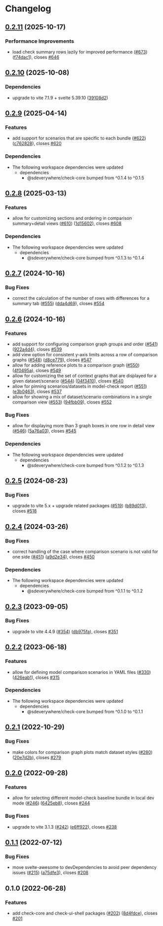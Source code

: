 # Changelog

## [0.2.11](https://github.com/climateinteractive/SDEverywhere/compare/check-ui-shell-v0.2.10...check-ui-shell-v0.2.11) (2025-10-17)


### Performance Improvements

* load check summary rows lazily for improved performance ([#673](https://github.com/climateinteractive/SDEverywhere/issues/673)) ([f74dac1](https://github.com/climateinteractive/SDEverywhere/commit/f74dac1435a0678f7e2745a8dd122eaf611b078e)), closes [#646](https://github.com/climateinteractive/SDEverywhere/issues/646)

## [0.2.10](https://github.com/climateinteractive/SDEverywhere/compare/check-ui-shell-v0.2.9...check-ui-shell-v0.2.10) (2025-10-08)


### Dependencies

* upgrade to vite 7.1.9 + svelte 5.39.10 ([39108d2](https://github.com/climateinteractive/SDEverywhere/commit/39108d2cd2973c25a3394778191a4d618dc30640))

## [0.2.9](https://github.com/climateinteractive/SDEverywhere/compare/check-ui-shell-v0.2.8...check-ui-shell-v0.2.9) (2025-04-14)


### Features

* add support for scenarios that are specific to each bundle ([#622](https://github.com/climateinteractive/SDEverywhere/issues/622)) ([c762828](https://github.com/climateinteractive/SDEverywhere/commit/c7628280dffe2f2cc7f12fac30051969bc48a18a)), closes [#620](https://github.com/climateinteractive/SDEverywhere/issues/620)


### Dependencies

* The following workspace dependencies were updated
  * dependencies
    * @sdeverywhere/check-core bumped from ^0.1.4 to ^0.1.5

## [0.2.8](https://github.com/climateinteractive/SDEverywhere/compare/check-ui-shell-v0.2.7...check-ui-shell-v0.2.8) (2025-03-13)


### Features

* allow for customizing sections and ordering in comparison summary+detail views ([#610](https://github.com/climateinteractive/SDEverywhere/issues/610)) ([1d15602](https://github.com/climateinteractive/SDEverywhere/commit/1d15602d7ec92d8e021da9e34cdbeeaf34812a1c)), closes [#608](https://github.com/climateinteractive/SDEverywhere/issues/608)


### Dependencies

* The following workspace dependencies were updated
  * dependencies
    * @sdeverywhere/check-core bumped from ^0.1.3 to ^0.1.4

## [0.2.7](https://github.com/climateinteractive/SDEverywhere/compare/check-ui-shell-v0.2.6...check-ui-shell-v0.2.7) (2024-10-16)


### Bug Fixes

* correct the calculation of the number of rows with differences for a summary tab ([#555](https://github.com/climateinteractive/SDEverywhere/issues/555)) ([dda4d69](https://github.com/climateinteractive/SDEverywhere/commit/dda4d690d7cc2e5b20f4fffd5cdd31d1c4f9bd73)), closes [#554](https://github.com/climateinteractive/SDEverywhere/issues/554)

## [0.2.6](https://github.com/climateinteractive/SDEverywhere/compare/check-ui-shell-v0.2.5...check-ui-shell-v0.2.6) (2024-10-16)


### Features

* add support for configuring comparison graph groups and order ([#541](https://github.com/climateinteractive/SDEverywhere/issues/541)) ([922a4d4](https://github.com/climateinteractive/SDEverywhere/commit/922a4d4be1d0977904aeb9f5b69e9e96361415ef)), closes [#539](https://github.com/climateinteractive/SDEverywhere/issues/539)
* add view option for consistent y-axis limits across a row of comparison graphs ([#548](https://github.com/climateinteractive/SDEverywhere/issues/548)) ([d8ce779](https://github.com/climateinteractive/SDEverywhere/commit/d8ce77975c0c14753a63550652b4a415cc4f1802)), closes [#547](https://github.com/climateinteractive/SDEverywhere/issues/547)
* allow for adding reference plots to a comparison graph ([#550](https://github.com/climateinteractive/SDEverywhere/issues/550)) ([4f0495a](https://github.com/climateinteractive/SDEverywhere/commit/4f0495a65914ebde39af5558bd5f62d73b28fa13)), closes [#549](https://github.com/climateinteractive/SDEverywhere/issues/549)
* allow for customizing the set of context graphs that are displayed for a given dataset/scenario ([#544](https://github.com/climateinteractive/SDEverywhere/issues/544)) ([04f3410](https://github.com/climateinteractive/SDEverywhere/commit/04f341057f5551c2b4ded0e2e86722171f26ea01)), closes [#540](https://github.com/climateinteractive/SDEverywhere/issues/540)
* allow for pinning scenarios/datasets in model-check report ([#551](https://github.com/climateinteractive/SDEverywhere/issues/551)) ([e3b0463](https://github.com/climateinteractive/SDEverywhere/commit/e3b04636909d0fdd57ed9b7b9a0b8b6ab462afc4)), closes [#537](https://github.com/climateinteractive/SDEverywhere/issues/537)
* allow for showing a mix of dataset/scenario combinations in a single comparison view ([#553](https://github.com/climateinteractive/SDEverywhere/issues/553)) ([94fbb09](https://github.com/climateinteractive/SDEverywhere/commit/94fbb09740ac08a707bfd8cb6aaf5321ff0e1e64)), closes [#552](https://github.com/climateinteractive/SDEverywhere/issues/552)


### Bug Fixes

* allow for displaying more than 3 graph boxes in one row in detail view ([#546](https://github.com/climateinteractive/SDEverywhere/issues/546)) ([5a76a03](https://github.com/climateinteractive/SDEverywhere/commit/5a76a035009b8678ef54ddd60f9cd44798efd631)), closes [#545](https://github.com/climateinteractive/SDEverywhere/issues/545)


### Dependencies

* The following workspace dependencies were updated
  * dependencies
    * @sdeverywhere/check-core bumped from ^0.1.2 to ^0.1.3

## [0.2.5](https://github.com/climateinteractive/SDEverywhere/compare/check-ui-shell-v0.2.4...check-ui-shell-v0.2.5) (2024-08-23)


### Bug Fixes

* upgrade to vite 5.x + upgrade related packages ([#519](https://github.com/climateinteractive/SDEverywhere/issues/519)) ([b89d013](https://github.com/climateinteractive/SDEverywhere/commit/b89d01319c355fc087b382fd299a7231bf942fc2)), closes [#518](https://github.com/climateinteractive/SDEverywhere/issues/518)

## [0.2.4](https://github.com/climateinteractive/SDEverywhere/compare/check-ui-shell-v0.2.3...check-ui-shell-v0.2.4) (2024-03-26)


### Bug Fixes

* correct handling of the case where comparison scenario is not valid for one side ([#451](https://github.com/climateinteractive/SDEverywhere/issues/451)) ([a9d2e34](https://github.com/climateinteractive/SDEverywhere/commit/a9d2e341eced2d062b39ed832b2ecdbd7526aec0)), closes [#450](https://github.com/climateinteractive/SDEverywhere/issues/450)


### Dependencies

* The following workspace dependencies were updated
  * dependencies
    * @sdeverywhere/check-core bumped from ^0.1.1 to ^0.1.2

## [0.2.3](https://github.com/climateinteractive/SDEverywhere/compare/check-ui-shell-v0.2.2...check-ui-shell-v0.2.3) (2023-09-05)


### Bug Fixes

* upgrade to vite 4.4.9 ([#354](https://github.com/climateinteractive/SDEverywhere/issues/354)) ([db975fa](https://github.com/climateinteractive/SDEverywhere/commit/db975fa47705e22005d0c04500567d3480502f52)), closes [#351](https://github.com/climateinteractive/SDEverywhere/issues/351)

## [0.2.2](https://github.com/climateinteractive/SDEverywhere/compare/check-ui-shell-v0.2.1...check-ui-shell-v0.2.2) (2023-06-18)


### Features

* allow for defining model comparison scenarios in YAML files ([#330](https://github.com/climateinteractive/SDEverywhere/issues/330)) ([426eab1](https://github.com/climateinteractive/SDEverywhere/commit/426eab19f98df2ccfa56cf9cc8cc83ceedfe7821)), closes [#315](https://github.com/climateinteractive/SDEverywhere/issues/315)


### Dependencies

* The following workspace dependencies were updated
  * dependencies
    * @sdeverywhere/check-core bumped from ^0.1.0 to ^0.1.1

## [0.2.1](https://github.com/climateinteractive/SDEverywhere/compare/check-ui-shell-v0.2.0...check-ui-shell-v0.2.1) (2022-10-29)


### Bug Fixes

* make colors for comparison graph plots match dataset styles ([#280](https://github.com/climateinteractive/SDEverywhere/issues/280)) ([20e7d2b](https://github.com/climateinteractive/SDEverywhere/commit/20e7d2b08b12c9adcce3e9238441475b0dd64723)), closes [#279](https://github.com/climateinteractive/SDEverywhere/issues/279)

## [0.2.0](https://github.com/climateinteractive/SDEverywhere/compare/check-ui-shell-v0.1.1...check-ui-shell-v0.2.0) (2022-09-28)


### Features

* allow for selecting different model-check baseline bundle in local dev mode ([#246](https://github.com/climateinteractive/SDEverywhere/issues/246)) ([6425eb8](https://github.com/climateinteractive/SDEverywhere/commit/6425eb8240d3a7e3e83c7b6e5be5dd837b2a5c57)), closes [#244](https://github.com/climateinteractive/SDEverywhere/issues/244)


### Bug Fixes

* upgrade to vite 3.1.3 ([#242](https://github.com/climateinteractive/SDEverywhere/issues/242)) ([e6ff922](https://github.com/climateinteractive/SDEverywhere/commit/e6ff922f002411b83a9ab0688c5a65433b8f4d61)), closes [#238](https://github.com/climateinteractive/SDEverywhere/issues/238)

## [0.1.1](https://github.com/climateinteractive/SDEverywhere/compare/check-ui-shell-v0.1.0...check-ui-shell-v0.1.1) (2022-07-12)


### Bug Fixes

* move svelte-awesome to devDependencies to avoid peer dependency issues ([#215](https://github.com/climateinteractive/SDEverywhere/issues/215)) ([a75dfe3](https://github.com/climateinteractive/SDEverywhere/commit/a75dfe3e9a7b0910025bb870aa9d21f0079e2d95)), closes [#208](https://github.com/climateinteractive/SDEverywhere/issues/208)

## 0.1.0 (2022-06-28)


### Features

* add check-core and check-ui-shell packages ([#202](https://github.com/climateinteractive/SDEverywhere/issues/202)) ([8d4fdce](https://github.com/climateinteractive/SDEverywhere/commit/8d4fdceb2efea602b674a7275346e93cc5287990)), closes [#201](https://github.com/climateinteractive/SDEverywhere/issues/201)
